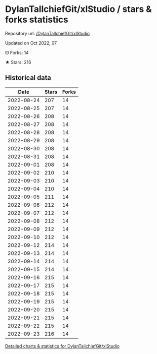 # DylanTallchiefGit/xlStudio / stars & forks statistics

Repository url: [/DylanTallchiefGit/xlStudio](https://github.com/DylanTallchiefGit/xlStudio)

Updated on Oct 2022, 07

☋ Forks: 14

★ Stars: 216

## Historical data
| Date | Stars | Forks |
|------|-------|-------|
| 2022-08-24 | 207 | 14 | 
| 2022-08-25 | 207 | 14 | 
| 2022-08-26 | 208 | 14 | 
| 2022-08-27 | 208 | 14 | 
| 2022-08-28 | 208 | 14 | 
| 2022-08-29 | 208 | 14 | 
| 2022-08-30 | 208 | 14 | 
| 2022-08-31 | 208 | 14 | 
| 2022-09-01 | 208 | 14 | 
| 2022-09-02 | 210 | 14 | 
| 2022-09-03 | 210 | 14 | 
| 2022-09-04 | 210 | 14 | 
| 2022-09-05 | 211 | 14 | 
| 2022-09-06 | 212 | 14 | 
| 2022-09-07 | 212 | 14 | 
| 2022-09-08 | 212 | 14 | 
| 2022-09-09 | 212 | 14 | 
| 2022-09-10 | 212 | 14 | 
| 2022-09-12 | 214 | 14 | 
| 2022-09-13 | 214 | 14 | 
| 2022-09-14 | 214 | 14 | 
| 2022-09-15 | 214 | 14 | 
| 2022-09-16 | 215 | 14 | 
| 2022-09-17 | 215 | 14 | 
| 2022-09-18 | 215 | 14 | 
| 2022-09-19 | 215 | 14 | 
| 2022-09-20 | 215 | 14 | 
| 2022-09-21 | 215 | 14 | 
| 2022-09-22 | 215 | 14 | 
| 2022-09-23 | 216 | 14 | 


[Detailed charts & statistics for DylanTallchiefGit/xlStudio](https://reviewgithub.com/rep/DylanTallchiefGit/xlStudio)
